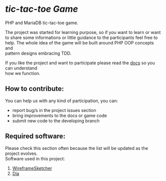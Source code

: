 *tic-tac-toe Game*
==================

PHP and MariaDB tic-tac-toe game.

The project was started for learning purpose, so if you want to learn or want  
to share some informations or little guidance to the participants feel free to  
help. The whole idea of the game will be built around PHP OOP concepts and  
pattern designs embracing TDD.  

If you like the project and want to participate please read the
[docs](https://github.com/starlays/tic-tac-toe/tree/master/docs) so you can understand  
how we function.  

How to contribute:
-------------------

You can help us with any kind of participation, you can:  

*   report bug/s in the project issues section  
*   bring improvements to the docs or game code  
*   submit new code to the developing branch  

Required software:
------------------

Please check this section often because the list will be updated as the project evolves.  
Software used in this project:

1.  [WireframeSketcher](http://wireframesketcher.com)
2.  [Dia](https://wiki.gnome.org/Apps/Dia)

